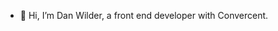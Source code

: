 - 👋 Hi, I’m Dan Wilder, a front end developer with Convercent.

<!---
dw-convercent/dw-convercent is a ✨ special ✨ repository because its `README.md` (this file) appears on your GitHub profile.
You can click the Preview link to take a look at your changes.
--->
